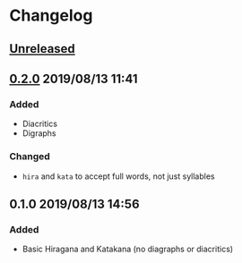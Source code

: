 # Changelog

## [Unreleased](https://github.com/spenserblack/to-kana-rs/compare/v0.2.0...master)

## [0.2.0] 2019/08/13 11:41
### Added
- Diacritics
- Digraphs

### Changed
- `hira` and `kata` to accept full words, not just syllables

## 0.1.0 2019/08/13 14:56
### Added
- Basic Hiragana and Katakana (no diagraphs or diacritics)

[0.2.0]: https://github.com/spenserblack/to-kana-rs/compare/v0.1.0...v0.2.0
